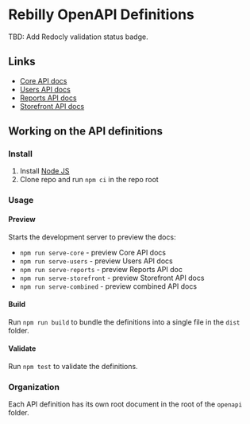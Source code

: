 # Rebilly OpenAPI Definitions

TBD: Add Redocly validation status badge. 

## Links

- [Core API docs](https://api-reference.rebilly.com/)
- [Users API docs](https://user-api-docs.rebilly.com/)
- [Reports API docs](https://reports-api-docs.rebilly.com/)
- [Storefront API docs](https://storefront-api-docs.rebilly.com/)

## Working on the API definitions

### Install

1. Install [Node JS](https://nodejs.org/)
2. Clone repo and run `npm ci` in the repo root

### Usage

#### Preview

Starts the development server to preview the docs:

- `npm run serve-core` - preview Core API docs
- `npm run serve-users` - preview Users API docs
- `npm run serve-reports` - preview Reports API doc
- `npm run serve-storefront` - preview Storefront API docs
- `npm run serve-combined` - preview combined API docs

#### Build

Run `npm run build` to bundle the definitions into a single file in the `dist` folder.

#### Validate

Run `npm test` to validate the definitions.

### Organization

Each API definition has its own root document in the root of the `openapi` folder.
